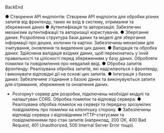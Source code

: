 BackEnd
 
● Створення API ендпоінтів: Створени API ендпоінти для обробки різних запитів від фронтенду, таких як вхід в систему, отримання та збереження даних 
● Аутентифікація та авторизація: Забезпечин механізми аутентифікації та авторизації користувачів. 
● Зберігання даних: Розроблена структура бази даних та моделі для зберігання інформації про дошки, колонки та картки. Забезпечины механізми для зчитування, оновлення та видалення цих даних.
● Валідація та обробка даних: Здійснена валідація вхідних даних, щоб переконатись у їхній правильності та цілісності перед збереженням у базу даних. Обробляти помилки та повідомлення про невдалий ввід.
● Обробка запитів фронтенду: Реалізувана обробка запитів, які надсилаються з фронтенду, і виконувати відповідні дії на основі цих запитів. 
● Інтеграція з базою даних: Забезпечине з'єднання з базою даних та виконувуються запити для отримання, збереження та оновлення даних.

 - Розгорнут сервер для розробки, підключены необхідні модулі та налаштуван CORS.
Обробка помилок та відповіді сервера:
● Реалізувана обробка помилок на сервері та передачу зрозумілих повідомлень про помилки на клієнтську сторону.
● Забезпечины відповіді сервера з відповідними HTTP-статусами та повідомленнями про стан запитів (наприклад, 200 OK, 400 Bad Request, 401 Unauthorized, 500 Internal Server Error тощо).
